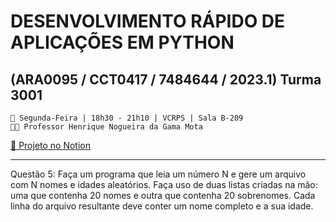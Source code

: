# **DESENVOLVIMENTO RÁPIDO DE APLICAÇÕES EM PYTHON**
## (ARA0095 / CCT0417 / 7484644 / 2023.1) Turma 3001

    📅 Segunda-Feira | 18h30 - 21h10 | VCRPS | Sala B-209
    👨🏻 Professor Henrique Nogueira da Gama Mota

[🔗 Projeto no Notion](https://www.notion.so/gabrielmdev/ARA0095-DESENV-R-PIDO-DE-APLIC-EM-PYTHON-459e3c32d1074bac8d710c8651d904fc?pvs=4)

---

Questão 5: Faça um programa que leia um número N e gere um arquivo com N nomes e idades aleatórios. Faça uso de duas listas criadas na mão: uma que contenha 20 nomes e outra que contenha 20 sobrenomes. Cada linha do arquivo resultante deve conter um nome completo e a sua idade.